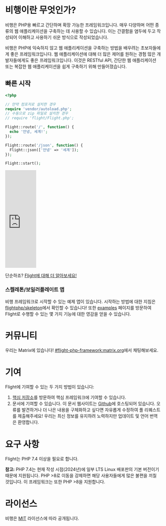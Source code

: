 # 비행이란 무엇인가?

비행은 PHP용 빠르고 간단하며 확장 가능한 프레임워크입니다. 매우 다양하며 어떤 종류의 웹 애플리케이션을 구축하는 데 사용할 수 있습니다. 이는 간결함을 염두에 두고 작성되어 이해하고 사용하기 쉬운 방식으로 작성되었습니다.

비행은 PHP에 익숙하지 않고 웹 애플리케이션을 구축하는 방법을 배우려는 초보자들에게 좋은 프레임워크입니다. 웹 애플리케이션에 대해 더 많은 제어를 원하는 경험 많은 개발자들에게도 좋은 프레임워크입니다. 이것은 RESTful API, 간단한 웹 애플리케이션 또는 복잡한 웹 애플리케이션을 쉽게 구축하기 위해 만들어졌습니다.

## 빠른 시작

```php
<?php

// 만약 컴포저로 설치한 경우
require 'vendor/autoload.php';
// 수동으로 zip 파일로 설치한 경우
// require 'flight/Flight.php';

Flight::route('/', function() {
  echo '안녕, 세계!';
});

Flight::route('/json', function() {
  Flight::json(['안녕' => '세계']);
});

Flight::start();
```

<div class="video-container">
	<iframe width="100vw" height="315" src="https://www.youtube.com/embed/VCztp1QLC2c?si=W3fSWEKmoCIlC7Z5" title="YouTube 비디오 플레이어" frameborder="0" allow="accelerometer; autoplay; clipboard-write; encrypted-media; gyroscope; picture-in-picture; web-share" allowfullscreen></iframe>
</div>

단순하죠? [Flight에 대해 더 알아보세요!](learn)

### 스켈레톤/보일러플레이트 앱

비행 프레임워크로 시작할 수 있는 예제 앱이 있습니다. 시작하는 방법에 대한 지침은 [flightphp/skeleton](https://github.com/flightphp/skeleton)에서 확인할 수 있습니다! 또한 [examples](examples) 페이지를 방문하여 Flight로 수행할 수 있는 몇 가지 기능에 대한 영감을 얻을 수 있습니다.

# 커뮤니티

우리는 Matrix에 있습니다! [#flight-php-framework:matrix.org](https://matrix.to/#/#flight-php-framework:matrix.org)에서 채팅해보세요.

# 기여

Flight에 기여할 수 있는 두 가지 방법이 있습니다:

1. [핵심 저장소](https://github.com/flightphp/core)를 방문하여 핵심 프레임워크에 기여할 수 있습니다.
1. 문서에 기여할 수 있습니다. 이 문서 웹사이트는 [Github](https://github.com/flightphp/docs)에 호스팅되어 있습니다. 오류를 발견하거나 더 나은 내용을 구체화하고 싶다면 자유롭게 수정하여 풀 리퀘스트를 제출해주세요! 우리는 최신 정보를 유지하려 노력하지만 업데이트 및 언어 번역은 환영합니다.

# 요구 사항

Flight는 PHP 7.4 이상을 필요로 합니다.

**참고:** PHP 7.4는 현재 작성 시점(2024년)에 일부 LTS Linux 배포판의 기본 버전이기 때문에 지원됩니다. PHP >8로 이동을 강제하면 해당 사용자들에게 많은 불편을 끼칠 것입니다. 이 프레임워크는 또한 PHP >8을 지원합니다.

# 라이선스

비행은 [MIT](https://github.com/flightphp/core/blob/master/LICENSE) 라이선스에 따라 공개됩니다.